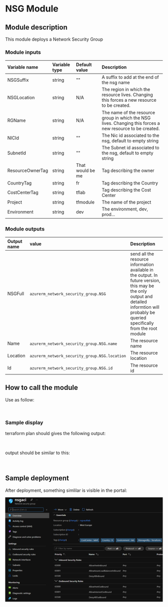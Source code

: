 # NSG Module

## Module description

This module deploys a Network Security Group

### Module inputs

| Variable name | Variable type | Default value | Description |
|:--------------|:--------------|:--------------|:------------|
| NSGSuffix | string | "" | A suffix to add at the end of the nsg name |
| NSGLocation | string | N/A | The region in which the resource lives. Changing this forces a new resource to be created. |
| RGName | string | N/A | The name of the resource group in which the NSG lives. Changing this forces a new resource to be created. |
| NICId | string | "" | The Nic id associated to the nsg, default to empty string |
| SubnetId | string | "" | The Subnet id associated to the nsg, default to empty string |
| ResourceOwnerTag | string | That would be me | Tag describing the owner |
| CountryTag | string | fr | Tag describing the Country |
| CostCenterTag | string | tflab | Tag describing the Cost Center |
| Project | string | tfmodule | The name of the project |
| Environment | string | dev | The environment, dev, prod... |  


### Module outputs

| Output name | value | Description |
|:------------|:------|:------------|
| NSGFull | `azurerm_network_security_group.NSG` | send all the resource information available in the output. In future version, this may be the only output and detailed informtion will probably be queried specifically from the root module |
| Name | `azurerm_network_security_group.NSG.name` | The resource name |
| Location | `azurerm_network_security_group.NSG.location` | The resource location |
| Id | `azurerm_network_security_group.NSG.id` | The resource id |

## How to call the module

Use as follow:

```bash



```

### Sample display

terraform plan should gives the following output:

```powershell



```

output should be similar to this:

```powershell



```

## Sample deployment

After deployment, something simlilar is visible in the portal:

![Illustration 1](./Img/NSG001.png)